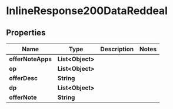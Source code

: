 
# InlineResponse200DataReddeal

## Properties
Name | Type | Description | Notes
------------ | ------------- | ------------- | -------------
**offerNoteApps** | **List&lt;Object&gt;** |  | 
**op** | **List&lt;Object&gt;** |  | 
**offerDesc** | **String** |  | 
**dp** | **List&lt;Object&gt;** |  | 
**offerNote** | **String** |  | 



